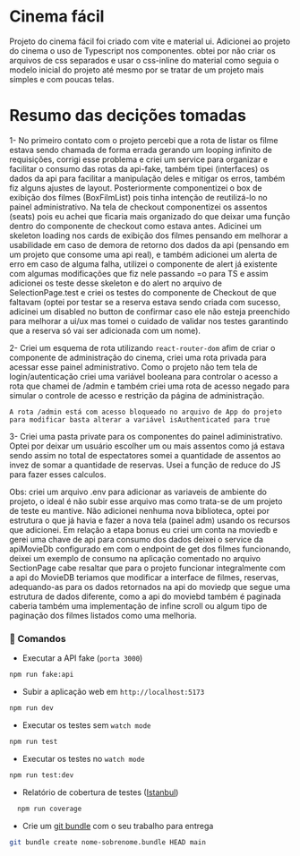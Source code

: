 # Cinema fácil 
Projeto do cinema fácil foi criado com vite e material ui. Adicionei ao projeto do cinema o uso de Typescript nos componentes. obtei por não criar os arquivos de css separados e usar o css-inline do material como seguia o modelo inicial do projeto até mesmo por se tratar de um projeto mais simples e com poucas telas. 

# Resumo das decições tomadas 
1- No primeiro contato com o projeto percebi que a rota de listar os filme estava sendo chamada de forma errada gerando um looping infinito de requisições, corrigi esse problema e criei um service para organizar e facilitar o consumo das rotas da api-fake, também tipei (interfaces) os dados da api para facilitar a manipulação deles e mitigar os erros, também fiz alguns ajustes de layout. Posteriormente componentizei o box de exibição dos filmes (BoxFilmList) pois tinha intenção de reutilizá-lo no painel administrativo. Na tela de checkout componentizei os assentos (seats) pois eu achei que ficaria mais organizado do que deixar uma função dentro do componente de checkout como estava antes. Adicinei um skeleton loading nos cards de exibição dos filmes pensando em melhorar a usabilidade em caso de demora de retorno dos dados da api (pensando em um projeto que consome uma api real), e também adicionei um alerta de erro em caso de alguma falha, utilizei o componente de alert já existente com algumas modificações que fiz nele passando =o para TS e assim adicionei os teste desse skeleton e do alert no arquivo de SelectionPage.test e criei os testes do componente de Checkout de que faltavam (optei por testar se a reserva estava sendo criada com sucesso, adicinei um disabled no button de confirmar caso ele não esteja preenchido para melhorar a ui/ux mas tomei o cuidado de validar nos testes garantindo que a reserva só vai ser adicionada com um nome).

2- Criei um esquema de rota utilizando ```react-router-dom``` afim de criar o componente de administração do cinema, criei uma rota privada para acessar esse painel administrativo.
Como o projeto não tem tela de login/autenticação criei uma variável booleana para controlar o acesso a rota que chamei de /admin e também criei uma rota de acesso negado para simular o controle de acesso e restrição da página de administração.

``` A rota /admin está com acesso bloqueado no arquivo de App do projeto para modificar basta alterar a variável isAuthenticated para true ``` 

3- Criei uma pasta private para os componentes do painel adiministrativo. Optei por deixar um usuário escolher um ou mais assentos como já estava sendo assim no total de espectatores somei a quantidade de assentos ao invez de somar a quantidade de reservas. Usei a função de reduce do JS para fazer esses calculos.  

Obs: criei um arquivo .env para adicionar as variaveis de ambiente do projeto, o ideal é não subir esse arquivo mas como trata-se de um projeto de teste eu mantive. Não adicionei nenhuma nova biblioteca, optei por estrutura o que já havia e fazer a nova tela (painel adm) usando os recursos que adicionei. Em relação a etapa bonus eu criei um conta na moviedb e gerei uma chave de api para consumo dos dados deixei o service da apiMovieDb configurado em com o endpoint de get dos filmes funcionando, deixei um exemplo de consumo na aplicação comentado no arquivo SectionPage cabe resaltar que para o projeto funcionar integralmente com a api do MovieDB teriamos que modificar a interface de filmes, reservas, adequando-as para os dados retornados na api do moviedp que segue uma estrutura de dados diferente, como a api do moviebd também é paginada caberia também uma implementação de infine scroll ou algum tipo de paginação dos filmes listados como uma melhoria. 

### :rocket: Comandos
- Executar a API fake (`porta 3000`)
```bash
npm run fake:api
```

- Subir a aplicação web em `http://localhost:5173`
```bash
npm run dev
```

- Executar os testes sem `watch mode`
```bash
npm run test
```

- Executar os testes no `watch mode`
```bash
npm run test:dev
```

- Relatório de cobertura de testes ([Istanbul](https://istanbul.js.org/))
```bash
  npm run coverage
```

- Crie um [git bundle](https://git-scm.com/docs/git-bundle) com o seu trabalho para entrega
```bash
git bundle create nome-sobrenome.bundle HEAD main
```
